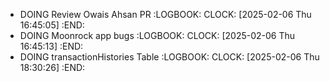 - DOING Review Owais Ahsan PR
  :LOGBOOK:
  CLOCK: [2025-02-06 Thu 16:45:05]
  :END:
- DOING Moonrock app bugs
  :LOGBOOK:
  CLOCK: [2025-02-06 Thu 16:45:13]
  :END:
- DOING transactionHistories Table
  :LOGBOOK:
  CLOCK: [2025-02-06 Thu 18:30:26]
  :END: